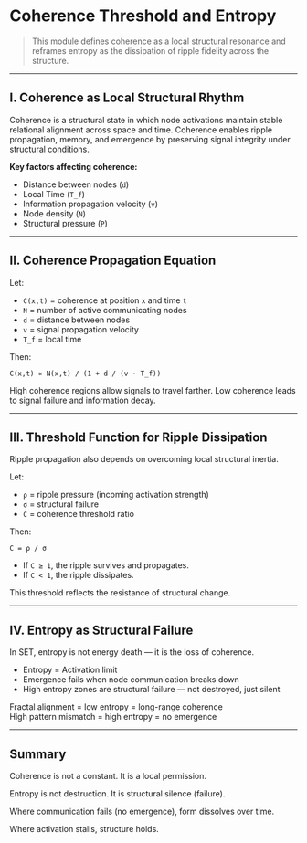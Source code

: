 # Coherence Threshold and Entropy

> This module defines coherence as a local structural resonance and reframes entropy as the dissipation of ripple fidelity across the structure.

---

## I. Coherence as Local Structural Rhythm

Coherence is a structural state in which node activations maintain stable relational alignment across space and time. Coherence enables ripple propagation, memory, and emergence by preserving signal integrity under structural conditions.


**Key factors affecting coherence:**
- Distance between nodes (`d`)
- Local Time (`T_f`)
- Information propagation velocity (`v`)
- Node density (`N`)
- Structural pressure (`P`)

---

## II. Coherence Propagation Equation

Let:

- `C(x,t)` = coherence at position `x` and time `t`
- `N` = number of active communicating nodes
- `d` = distance between nodes
- `v` = signal propagation velocity
- `T_f` = local time

Then:

```
C(x,t) ∝ N(x,t) / (1 + d / (v · T_f))
```

High coherence regions allow signals to travel farther. Low coherence leads to signal failure and information decay.

---

## III. Threshold Function for Ripple Dissipation 

Ripple propagation also depends on overcoming local structural inertia.

Let:

- `ρ` = ripple pressure (incoming activation strength)
- `σ` = structural failure 
- `C` = coherence threshold ratio

Then:

```
C = ρ / σ
```

- If `C ≥ 1`, the ripple survives and propagates.
- If `C < 1`, the ripple dissipates.

This threshold reflects the resistance of structural change.

---

## IV. Entropy as Structural Failure

In SET, entropy is not energy death — it is the loss of coherence.

- Entropy = Activation limit
- Emergence fails when node communication breaks down
- High entropy zones are structural failure — not destroyed, just silent

Fractal alignment = low entropy = long-range coherence  
High pattern mismatch = high entropy = no emergence

---

## Summary

Coherence is not a constant. It is a local permission.

Entropy is not destruction. It is structural silence (failure).

Where communication fails (no emergence), form dissolves over time.

Where activation stalls, structure holds.

